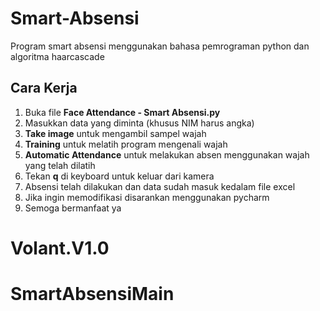 # Smart-Absensi
Program smart absensi menggunakan bahasa pemrograman python dan algoritma haarcascade

## Cara Kerja
1. Buka file **Face Attendance - Smart Absensi.py**
2. Masukkan data yang diminta (khusus NIM harus angka)
3. **Take image** untuk mengambil sampel wajah
4. **Training** untuk melatih program mengenali wajah
5. **Automatic Attendance** untuk melakukan absen menggunakan wajah yang telah dilatih
6. Tekan **q** di keyboard untuk keluar dari kamera
7. Absensi telah dilakukan dan data sudah masuk kedalam file excel
8. Jika ingin memodifikasi disarankan menggunakan pycharm
9. Semoga bermanfaat ya
# Volant.V1.0
# SmartAbsensiMain
